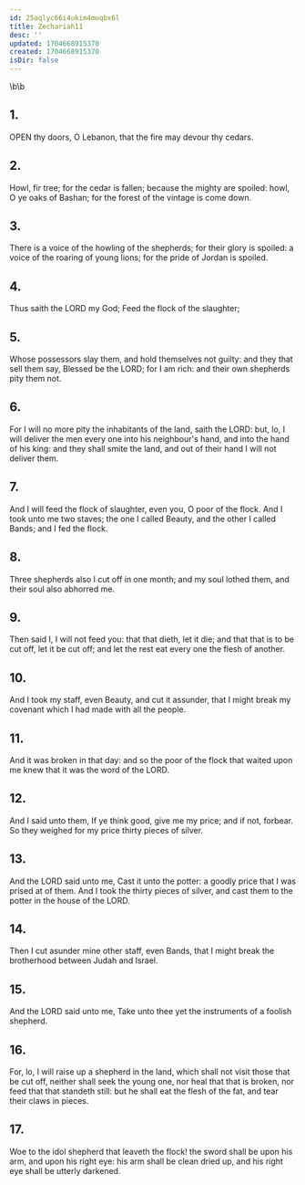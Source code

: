 ```yaml
---
id: 25aqlyc66i4ukim4muqbx6l
title: Zechariah11
desc: ''
updated: 1704668915370
created: 1704668915370
isDir: false
---
```

\b\b
## 1.
OPEN thy doors, O Lebanon, that the fire may devour thy cedars.
## 2.
Howl, fir tree; for the cedar is fallen; because the mighty are spoiled: howl, O ye oaks of Bashan; for the forest of the vintage is come down.
## 3.
There is a voice of the howling of the shepherds; for their glory is spoiled: a voice of the roaring of young lions; for the pride of Jordan is spoiled.
## 4.
Thus saith the LORD my God; Feed the flock of the slaughter;
## 5.
Whose possessors slay them, and hold themselves not guilty: and they that sell them say, Blessed be the LORD; for I am rich: and their own shepherds pity them not.
## 6.
For I will no more pity the inhabitants of the land, saith the LORD: but, lo, I will deliver the men every one into his neighbour's hand, and into the hand of his king: and they shall smite the land, and out of their hand I will not deliver them.
## 7.
And I will feed the flock of slaughter, even you, O poor of the flock.  And I took unto me two staves; the one I called Beauty, and the other I called Bands; and I fed the flock.
## 8.
Three shepherds also I cut off in one month; and my soul lothed them, and their soul also abhorred me.
## 9.
Then said I, I will not feed you: that that dieth, let it die; and that that is to be cut off, let it be cut off; and let the rest eat every one the flesh of another.
## 10.
And I took my staff, even Beauty, and cut it assunder, that I might break my covenant which I had made with all the people.
## 11.
And it was broken in that day: and so the poor of the flock that waited upon me knew that it was the word of the LORD.
## 12.
And I said unto them, If ye think good, give me my price; and if not, forbear.  So they weighed for my price thirty pieces of silver.
## 13.
And the LORD said unto me, Cast it unto the potter: a goodly price that I was prised at of them.  And I took the thirty pieces of silver, and cast them to the potter in the house of the LORD.
## 14.
Then I cut asunder mine other staff, even Bands, that I might break the brotherhood between Judah and Israel.
## 15.
And the LORD said unto me, Take unto thee yet the instruments of a foolish shepherd.
## 16.
For, lo, I will raise up a shepherd in the land, which shall not visit those that be cut off, neither shall seek the young one, nor heal that that is broken, nor feed that that standeth still: but he shall eat the flesh of the fat, and tear their claws in pieces.
## 17.
Woe to the idol shepherd that leaveth the flock!  the sword shall be upon his arm, and upon his right eye: his arm shall be clean dried up, and his right eye shall be utterly darkened.
